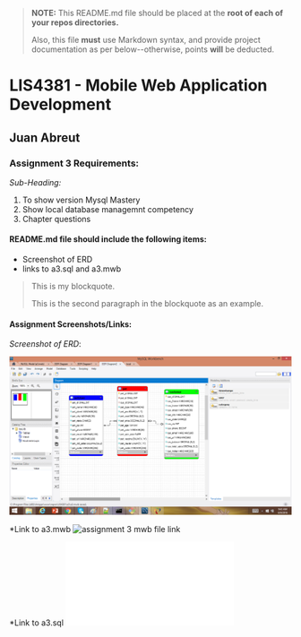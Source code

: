 > **NOTE:** This README.md file should be placed at the **root of each of your repos directories.**
>
>Also, this file **must** use Markdown syntax, and provide project documentation as per below--otherwise, points **will** be deducted.
>

# LIS4381 - Mobile Web Application Development

## Juan Abreut

### Assignment 3 Requirements:

*Sub-Heading:*

1. To show version Mysql Mastery
2. Show local database managemnt competency
3. Chapter questions

#### README.md file should include the following items:

* Screenshot of ERD
* links to a3.sql and a3.mwb


> This is my blockquote.
> 
> This is the second paragraph in the blockquote as an example.


#### Assignment Screenshots/Links:

*Screenshot of ERD*:

![assignment three screenshot](img/a3.png)

*Link to a3.mwb
![assignment 3 mwb file link](a3.mwb)

*Link to a3.sql
![assignment 3 sql file link](a3.sql)

